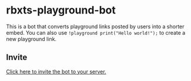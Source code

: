 # rbxts-playground-bot
This is a bot that converts playground links posted by users into a shorter embed.
You can also use `!playground print("Hello world!");` to create a new playground link.

## Invite
[Click here to invite the bot to your server.](https://discord.com/api/oauth2/authorize?client_id=813005375728386070&permissions=10240&scope=bot)
